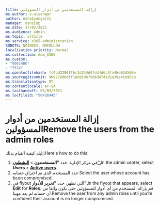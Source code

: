 ```yaml
---
title: إزالة المستخدمين من أدوار المسؤولين
ms.author: v-aiyengar
author: AshaIyengar21
manager: dansimp
ms.date: 17/02/2021
ms.audience: Admin
ms.topic: article
ms.service: o365-administration
ROBOTS: NOINDEX, NOFOLLOW
localization_priority: Normal
ms.collection: Adm_O365
ms.custom:
- "9002486"
- "7524"
ms.openlocfilehash: fc4bd22861fbc1d254d0fdd4d6c5fa46e63d550e
ms.sourcegitcommit: 969219d6dff18d86d679d4d8741d1e39e4ce9539
ms.translationtype: MT
ms.contentlocale: ar-SA
ms.lasthandoff: 03/03/2021
ms.locfileid: "50426945"
---
```

# <a name="remove-the-users-from-the-admin-roles"></a><span data-ttu-id="8c876-102">إزالة المستخدمين من أدوار المسؤولين</span><span class="sxs-lookup"><span data-stu-id="8c876-102">Remove the users from the admin roles</span></span>

<span data-ttu-id="8c876-103">إليك كيفية القيام بذلك:</span><span class="sxs-lookup"><span data-stu-id="8c876-103">Here's how to do this:</span></span>

1. <span data-ttu-id="8c876-104">في مركز الإدارة، حدد **"المستخدمون**  >  [**النشطون".**](https://go.microsoft.com/fwlink/p/?linkid=834822)</span><span class="sxs-lookup"><span data-stu-id="8c876-104">In the admin center, select **Users** > [**Active users**](https://go.microsoft.com/fwlink/p/?linkid=834822).</span></span>
1. <span data-ttu-id="8c876-105">حدد المستخدم الذي تم اختراق حسابه.</span><span class="sxs-lookup"><span data-stu-id="8c876-105">Select the user whose account has been compromised.</span></span>
1. <span data-ttu-id="8c876-106">في flyout التي تظهر، حدد **"تحرير** **للأدوار".**</span><span class="sxs-lookup"><span data-stu-id="8c876-106">In the flyout that appears, select **Edit** for **Roles**.</span></span> <span data-ttu-id="8c876-107">قم بإزالة المستخدم من أي أدوار للمسؤولين حتى تكون واثقا من أن حسابه لم يعد مهينا.</span><span class="sxs-lookup"><span data-stu-id="8c876-107">Remove the user from any admin roles until you're confident their account is no longer compromised.</span></span>

